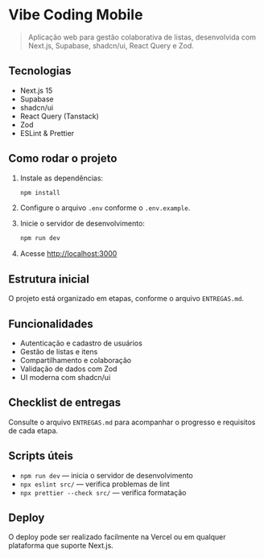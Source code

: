 
# Vibe Coding Mobile

> Aplicação web para gestão colaborativa de listas, desenvolvida com Next.js, Supabase, shadcn/ui, React Query e Zod.

## Tecnologias

- Next.js 15
- Supabase
- shadcn/ui
- React Query (Tanstack)
- Zod
- ESLint & Prettier

## Como rodar o projeto

1. Instale as dependências:

   ```bash
   npm install
   ```

2. Configure o arquivo `.env` conforme o `.env.example`.
3. Inicie o servidor de desenvolvimento:

   ```bash
   npm run dev
   ```

4. Acesse [http://localhost:3000](http://localhost:3000)

## Estrutura inicial

O projeto está organizado em etapas, conforme o arquivo `ENTREGAS.md`.

## Funcionalidades

- Autenticação e cadastro de usuários
- Gestão de listas e itens
- Compartilhamento e colaboração
- Validação de dados com Zod
- UI moderna com shadcn/ui

## Checklist de entregas

Consulte o arquivo `ENTREGAS.md` para acompanhar o progresso e requisitos de cada etapa.

## Scripts úteis

- `npm run dev` — inicia o servidor de desenvolvimento
- `npx eslint src/` — verifica problemas de lint
- `npx prettier --check src/` — verifica formatação

## Deploy

O deploy pode ser realizado facilmente na Vercel ou em qualquer plataforma que suporte Next.js.
